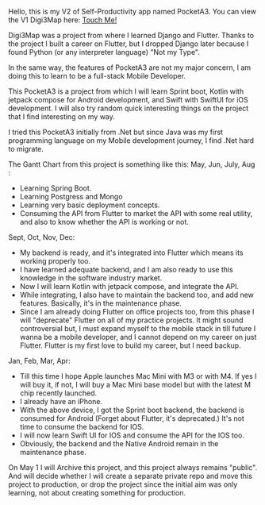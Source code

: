 Hello, this is my V2 of Self-Productivity app named PocketA3. You can view the V1 Digi3Map here: [Touch Me!](https://github.com/AradhyaNepal/Digi3Map)

Digi3Map was a project from where I learned Django and Flutter. 
Thanks to the project I built a career on Flutter, but I dropped Django later because I found Python (or any interpreter language) "Not my Type".

In the same way, the features of PocketA3 are not my major concern, I am doing this to learn to be a full-stack Mobile Developer.

This PocketA3 is a project from which I will learn Sprint boot, Kotlin with jetpack compose for Android development, and Swift with SwiftUI for iOS development.
I will also try random quick interesting things on the project that I find interesting on my way.

I tried this PocketA3 initially from .Net but since Java was my first programming language on my Mobile development journey, I find .Net hard to migrate.

The Gantt Chart from this project is something like this:
May, Jun, July, Aug : 
  - Learning Spring Boot.
  - Learning Postgress and Mongo
  - Learning very basic deployment concepts.
  - Consuming the API from Flutter to market the API with some real utility, and also to know whether the API is working or not.

Sept, Oct, Nov, Dec:
 - My backend is ready, and it's integrated into Flutter which means its working properly too.
 - I have learned adequate backend, and I am also ready to use this knowledge in the software industry market.
 - Now I will learn Kotlin with jetpack compose, and integrate the API.
 - While integrating, I also have to maintain the backend too, and add new features. Basically, it's in the maintenance phase.
 - Since I am already doing Flutter on office projects too, from this phase I will "deprecate" Flutter on all of my practice projects.
   It might sound controversial but, I must expand myself to the mobile stack in till future I wanna be a mobile developer, and I cannot depend on my career on just Flutter.
   Flutter is my first love to build my career, but I need backup.

Jan, Feb, Mar, Apr:
  - Till this time I hope Apple launches Mac Mini with M3 or with M4. If yes I will buy it, if not, I will buy a Mac Mini base model but with the latest M chip recently launched.
  - I already have an iPhone.
  - With the above device, I got the Sprint boot backend, the backend is consumed for Android (Forget about Flutter, it's deprecated.) It's not time to consume the backend for IOS.
  - I will now learn Swift UI for IOS and consume the API for the IOS too.
  - Obviously, the backend and the Native Android remain in the maintenance phase.

On May 1 I will Archive this project, and this project always remains "public".
And will decide whether I will create a separate private repo and move this project to production, or drop the project since the initial aim was only learning, not about creating something for production.



